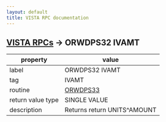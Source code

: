 ```yaml
---
layout: default
title: VISTA RPC documentation
---
```




## [VISTA RPCs](TableOfContent.md) &#8594; ORWDPS32 IVAMT 

 property | value 
--- | --- 
 label | ORWDPS32 IVAMT
 tag | IVAMT
 routine | [ORWDPS33](http://code.osehra.org/dox/Routine_ORWDPS33_source.html)
 return value type | SINGLE VALUE
 description | Returns return UNITS^AMOUNT |^AMOUNT^AMOUNT...| for IV solutions.